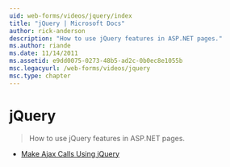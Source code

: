 ```yaml
---
uid: web-forms/videos/jquery/index
title: "jQuery | Microsoft Docs"
author: rick-anderson
description: "How to use jQuery features in ASP.NET pages."
ms.author: riande
ms.date: 11/14/2011
ms.assetid: e9dd0075-0273-48b5-ad2c-0b0ec8e1055b
msc.legacyurl: /web-forms/videos/jquery
msc.type: chapter
---
```

# jQuery

> How to use jQuery features in ASP.NET pages.

- [Make Ajax Calls Using jQuery](how-do-i-make-ajax-calls-using-jquery.md)
